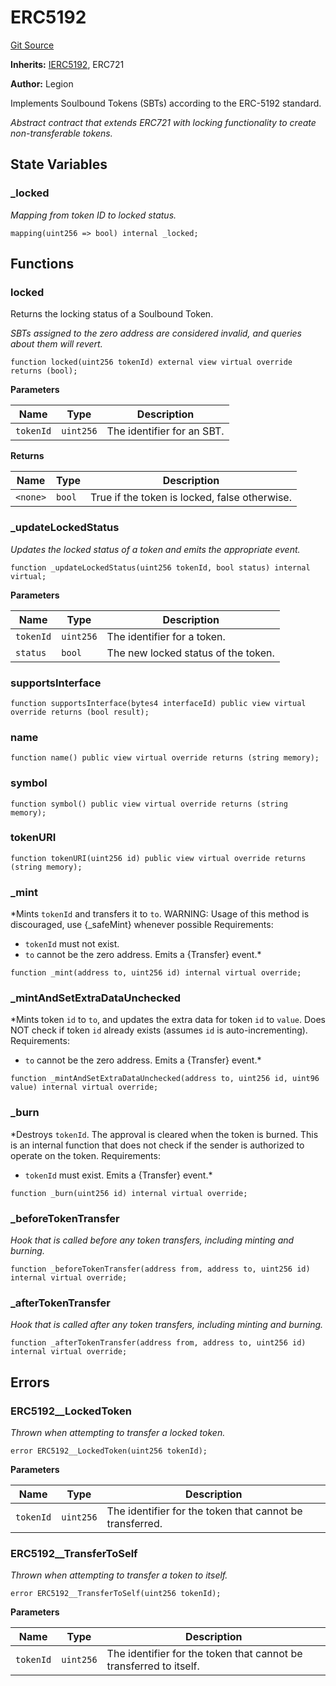 # ERC5192
[Git Source](https://github.com/Legion-Team/legion-protocol-contracts/blob/1b4860840757d3318edea1bebfb7423e200bff55/src/lib/ERC5192.sol)

**Inherits:**
[IERC5192](/src/interfaces/lib/IERC5192.sol/interface.IERC5192.md), ERC721

**Author:**
Legion

Implements Soulbound Tokens (SBTs) according to the ERC-5192 standard.

*Abstract contract that extends ERC721 with locking functionality to create non-transferable tokens.*


## State Variables
### _locked
*Mapping from token ID to locked status.*


```solidity
mapping(uint256 => bool) internal _locked;
```


## Functions
### locked

Returns the locking status of a Soulbound Token.

*SBTs assigned to the zero address are considered invalid, and queries about them will revert.*


```solidity
function locked(uint256 tokenId) external view virtual override returns (bool);
```
**Parameters**

|Name|Type|Description|
|----|----|-----------|
|`tokenId`|`uint256`|The identifier for an SBT.|

**Returns**

|Name|Type|Description|
|----|----|-----------|
|`<none>`|`bool`|True if the token is locked, false otherwise.|


### _updateLockedStatus

*Updates the locked status of a token and emits the appropriate event.*


```solidity
function _updateLockedStatus(uint256 tokenId, bool status) internal virtual;
```
**Parameters**

|Name|Type|Description|
|----|----|-----------|
|`tokenId`|`uint256`|The identifier for a token.|
|`status`|`bool`|The new locked status of the token.|


### supportsInterface


```solidity
function supportsInterface(bytes4 interfaceId) public view virtual override returns (bool result);
```

### name


```solidity
function name() public view virtual override returns (string memory);
```

### symbol


```solidity
function symbol() public view virtual override returns (string memory);
```

### tokenURI


```solidity
function tokenURI(uint256 id) public view virtual override returns (string memory);
```

### _mint

*Mints `tokenId` and transfers it to `to`.
WARNING: Usage of this method is discouraged, use {_safeMint} whenever possible
Requirements:
- `tokenId` must not exist.
- `to` cannot be the zero address.
Emits a {Transfer} event.*


```solidity
function _mint(address to, uint256 id) internal virtual override;
```

### _mintAndSetExtraDataUnchecked

*Mints token `id` to `to`, and updates the extra data for token `id` to `value`.
Does NOT check if token `id` already exists (assumes `id` is auto-incrementing).
Requirements:
- `to` cannot be the zero address.
Emits a {Transfer} event.*


```solidity
function _mintAndSetExtraDataUnchecked(address to, uint256 id, uint96 value) internal virtual override;
```

### _burn

*Destroys `tokenId`.
The approval is cleared when the token is burned.
This is an internal function that does not check if the sender is authorized to operate on the token.
Requirements:
- `tokenId` must exist.
Emits a {Transfer} event.*


```solidity
function _burn(uint256 id) internal virtual override;
```

### _beforeTokenTransfer

*Hook that is called before any token transfers, including minting and burning.*


```solidity
function _beforeTokenTransfer(address from, address to, uint256 id) internal virtual override;
```

### _afterTokenTransfer

*Hook that is called after any token transfers, including minting and burning.*


```solidity
function _afterTokenTransfer(address from, address to, uint256 id) internal virtual override;
```

## Errors
### ERC5192__LockedToken
*Thrown when attempting to transfer a locked token.*


```solidity
error ERC5192__LockedToken(uint256 tokenId);
```

**Parameters**

|Name|Type|Description|
|----|----|-----------|
|`tokenId`|`uint256`|The identifier for the token that cannot be transferred.|

### ERC5192__TransferToSelf
*Thrown when attempting to transfer a token to itself.*


```solidity
error ERC5192__TransferToSelf(uint256 tokenId);
```

**Parameters**

|Name|Type|Description|
|----|----|-----------|
|`tokenId`|`uint256`|The identifier for the token that cannot be transferred to itself.|

